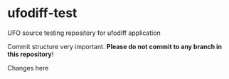 # ufodiff-test

UFO source testing repository for ufodiff application

Commit structure very important.  **Please do not commit to any branch in this repository**!

Changes here
